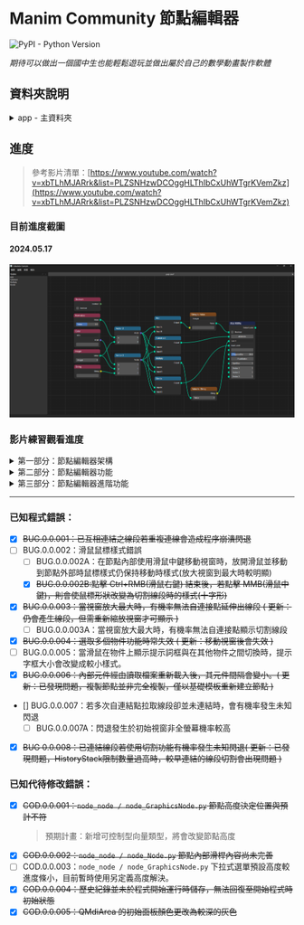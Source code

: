 # Manim Community 節點編輯器
![PyPI - Python Version](https://img.shields.io/pypi/pyversions/Django)

_期待可以做出一個國中生也能輕鬆遊玩並做出屬於自己的數學動畫製作軟體_
## 資料夾說明
<details>
<summary> app - 主資料夾</summary>

* common - 常用設定資料夾
  * color_sheet.py - 獲取顏色列表
  * performance_utils.py - 自製運行測試時間
  * style_sheet.py - 獲取自製樣式表
* components - 小部件樣式資料夾
  * node_checkbox.py , node_comboBox.py , ... -  重新繪製小部件
* config - 基礎設定資料夾
  * debug.py - 控制各檔案開發模式
  * file_path.py - 各路徑獲取
  * icon.py - 圖標路徑
* data - 資料儲存
  * graph.json - 序列化場景資料
* NodeEditor - 節點編輯器主資料夾
  * Edge - 線段資料夾
    * node_Edge.py - 線段基本構造
    * node_GraphicsEdge.py - 線段樣式構造
  * Node - 節點資料夾
    * node_ContentWidget.py - 節點內部小部件樣式
    * node_GraphicsNode.py -節點樣式構造
    * node_Node.py - 節點基本構造
  * Other - 其他資料夾
    * node-Cutline.py - 切除線段
  * Serialization - 序列化資料夾
    * node_Serializable.py - 序列化架構
  * Socket - 連結點資料夾
    * node_Socket.py - 連結點基本構造
    * node_GraphicsSocket.py - 連結點樣式構造
  * nodeEditor_GraphicsView.py - 主畫面控制，含按鍵事件
  * nodeEditor_Scene.py - 節點編輯器畫面
  * nodeEditor_Window.py - 節點編輯器視窗
* resources - 材質包
  * color - 顏色資料夾
  * icons - 圖標資料夾
  * qss - QSS 樣式資料夾
  * screenshot - 螢幕截圖資料夾
* main.py - 主運行程式
</details>

## 進度
> 參考影片清單：[https://www.youtube.com/watch?v=xbTLhMJARrk&list=PLZSNHzwDCOggHLThIbCxUhWTgrKVemZkz](https://www.youtube.com/watch?v=xbTLhMJARrk&list=PLZSNHzwDCOggHLThIbCxUhWTgrKVemZkz)

### 目前進度截圖
#### 2024.05.17
![2024.05.17進度螢幕截圖](nodeeditor/resources/screenshot/20240517.png)

### 影片練習觀看進度
<details>
<summary>第一部分：節點編輯器架構</summary>

* [ ] [Node Editor in Python Tutorial Series: Introduction](https://www.youtube.com/watch?v=xbTLhMJARrk&list=PLZSNHzwDCOggHLThIbCxUhWTgrKVemZkz) (跳過)
* [ ] [Node Editor 00: Prerequisities - How to setup PyCharm](https://www.youtube.com/watch?v=YV1mEYd7nyM&list=PLZSNHzwDCOggHLThIbCxUhWTgrKVemZkz&index=2) (跳過)
* [x] [Node Editor Tutorial 01: How to create View, Scene and Grid Background](https://www.youtube.com/watch?v=YKpInnvaM-M&list=PLZSNHzwDCOggHLThIbCxUhWTgrKVemZkz&index=3)
* [x] [Node Editor Tutorial 02: How to add items to GraphicsView](https://www.youtube.com/watch?v=kvZVwaZ3WZE&list=PLZSNHzwDCOggHLThIbCxUhWTgrKVemZkz&index=4)
* [x] [Node Editor Tutorial 03: How to navigate scene](https://www.youtube.com/watch?v=5IKOIOg76so&list=PLZSNHzwDCOggHLThIbCxUhWTgrKVemZkz&index=5)
* [x] [Node Editor Tutorial 04: Implementing Scene](https://www.youtube.com/watch?v=MO2ptcCyacY&list=PLZSNHzwDCOggHLThIbCxUhWTgrKVemZkz&index=6)
* [x] [Node Editor Tutorial 05: How to implement Node](https://www.youtube.com/watch?v=CW6QQgUk2qI&list=PLZSNHzwDCOggHLThIbCxUhWTgrKVemZkz&index=7)
* [x] [Node Editor Tutorial 06: Implementing Node Content](https://www.youtube.com/watch?v=YaX8ZQnBgcc&list=PLZSNHzwDCOggHLThIbCxUhWTgrKVemZkz&index=8)
* [x] [Node Editor Tutorial 07: How to implement Sockets](https://www.youtube.com/watch?v=Rs5-Se2F3j8&list=PLZSNHzwDCOggHLThIbCxUhWTgrKVemZkz&index=9)
* [x] [Node Editor Tutorial 08: How to implement Edges](https://www.youtube.com/watch?v=Bis2KcGLfI4&list=PLZSNHzwDCOggHLThIbCxUhWTgrKVemZkz&index=10)
* [x] [Node Editor Tutorial 09: Positioning Edges and Debugging](https://www.youtube.com/watch?v=OPFloSj4GdE&list=PLZSNHzwDCOggHLThIbCxUhWTgrKVemZkz&index=11)
* [x] [Node Editor Tutorial 10: Finishing Edges and Socket Variations](https://www.youtube.com/watch?v=AoSKt36k9bk&list=PLZSNHzwDCOggHLThIbCxUhWTgrKVemZkz&index=12)
* [x] [Node Editor Tutorial 11: How to create Dragging Edge](https://www.youtube.com/watch?v=pk4v2xuXlm4&list=PLZSNHzwDCOggHLThIbCxUhWTgrKVemZkz&index=13)
* [x] [Node Editor Tutorial 12: Finishing Dragging Edge](https://www.youtube.com/watch?v=-VYcQojkloE&list=PLZSNHzwDCOggHLThIbCxUhWTgrKVemZkz&index=14)
* [x] [Node Editor Tutorial 13: How to implement Selecting Items](https://www.youtube.com/watch?v=efvvJHHLWxA&list=PLZSNHzwDCOggHLThIbCxUhWTgrKVemZkz&index=15)
* [x] [Node Editor Tutorial 14: Implementing Deleting Items](https://www.youtube.com/watch?v=POiyj0CbUpI&list=PLZSNHzwDCOggHLThIbCxUhWTgrKVemZkz&index=16)
* [x] [Node Editor Tutorial 15: Cutting Edges](https://www.youtube.com/watch?v=kH3s2ALpcLo&list=PLZSNHzwDCOggHLThIbCxUhWTgrKVemZkz&index=17)

</details>
<details>
<summary>第二部分：節點編輯器功能</summary>

* [x] [Node Editor Tutorial 16: Introduction to Serialization](https://www.youtube.com/watch?v=CNyHqmE5KoU&list=PLZSNHzwDCOggHLThIbCxUhWTgrKVemZkz&index=18)
* [x] [Node Editor Tutorial 17: Deserialization - File load](https://www.youtube.com/watch?v=R3Qh_JEnCoQ&list=PLZSNHzwDCOggHLThIbCxUhWTgrKVemZkz&index=19)
* [x] [Node Editor Tutorial 18: Undo & Redo #1 - Introduction](https://www.youtube.com/watch?v=dsgLJWBE_Lg&list=PLZSNHzwDCOggHLThIbCxUhWTgrKVemZkz&index=20)
* [x] [Node Editor Tutorial 19: Undo & Redo #2 - History Stack](https://www.youtube.com/watch?v=cWnrLndefPA&list=PLZSNHzwDCOggHLThIbCxUhWTgrKVemZkz&index=21)
* [x] [Node Editor Tutorial 20: Undo & Redo #3 - History Stamps](https://www.youtube.com/watch?v=ggFhdzPihzU&list=PLZSNHzwDCOggHLThIbCxUhWTgrKVemZkz&index=22)
* [x] [Node Editor Tutorial 21: How to implement Main Window with Menu](https://www.youtube.com/watch?v=1pbGasGZEbo&list=PLZSNHzwDCOggHLThIbCxUhWTgrKVemZkz&index=23)
* [x] [Node Editor Tutorial 22: How to implement Clipboard Operations](https://www.youtube.com/watch?v=ZW93RKjEWLM&list=PLZSNHzwDCOggHLThIbCxUhWTgrKVemZkz&index=24)
* [x] [Node Editor Tutorial 23: How to implement Clipboard Serialization](https://www.youtube.com/watch?v=PdqCogmBeXI&list=PLZSNHzwDCOggHLThIbCxUhWTgrKVemZkz&index=25)
* [x] [Node Editor Tutorial 24: Bugfixing Crashes, Missing Edge](https://www.youtube.com/watch?v=FPP4RcGeQpU&list=PLZSNHzwDCOggHLThIbCxUhWTgrKVemZkz&index=26)
* [x] [Node Editor Tutorial 25: Adding File Has Changed Dialog](https://www.youtube.com/watch?v=hxqDA1UQ03c&list=PLZSNHzwDCOggHLThIbCxUhWTgrKVemZkz&index=27)
* [x] [Node Editor Tutorial 26: Socket with multiple Edges](https://www.youtube.com/watch?v=sKzNjQb3eWA&list=PLZSNHzwDCOggHLThIbCxUhWTgrKVemZkz&index=28)
* [ ] [Node Editor Tutorial 27: How to set up python package with tests and docs](https://www.youtube.com/watch?v=KPfrK8Smwrs&list=PLZSNHzwDCOggHLThIbCxUhWTgrKVemZkz&index=29)
</details>

<details>
<summary>第三部分：節點編輯器進階功能</summary>

* [x] [Node Editor Tutorial 28: Calculator Example Introduction](https://www.youtube.com/watch?v=CQHqzVwXPVo&list=PLZSNHzwDCOggHLThIbCxUhWTgrKVemZkz&index=30)
* [x] [Node Editor Tutorial 29: Refactoring Window, Menu and Actions](https://www.youtube.com/watch?v=esZVsLeQklg&list=PLZSNHzwDCOggHLThIbCxUhWTgrKVemZkz&index=31)
* [x] [Node Editor Tutorial 30: How to create MDI sub-windows](https://www.youtube.com/watch?v=_Nl6lg0MgpI&list=PLZSNHzwDCOggHLThIbCxUhWTgrKVemZkz&index=32)
* [ ] [Node Editor Tutorial 31: Refactoring Styles + Bonus: Dark Skin](https://www.youtube.com/watch?v=NRJmy3ke4bo&list=PLZSNHzwDCOggHLThIbCxUhWTgrKVemZkz&index=33)( 跳過：使用其他方式取代樣式設定 )
* [x] [Node Editor Tutorial 32: Refactoring Open, Save, Save As](https://www.youtube.com/watch?v=w6yX-CV1uNw&list=PLZSNHzwDCOggHLThIbCxUhWTgrKVemZkz&index=34)
* [x] [Node Editor Tutorial 33: Finishing Refactoring Open, Save, Save As](https://www.youtube.com/watch?v=3MldRa5OEpE&list=PLZSNHzwDCOggHLThIbCxUhWTgrKVemZkz&index=35)
* [x] [Node Editor Tutorial 34: Updating Edit Menu](https://www.youtube.com/watch?v=Ajj6wkOdKKk&list=PLZSNHzwDCOggHLThIbCxUhWTgrKVemZkz&index=36)
* [x] [Node Editor Tutorial 35: Item Selection Events](https://www.youtube.com/watch?v=mkl2Xy_hqzQ&list=PLZSNHzwDCOggHLThIbCxUhWTgrKVemZkz&index=37)
* [x] [Node Editor Tutorial 36: Finishing Selection Events](https://www.youtube.com/watch?v=PTZoGVBzbcU&list=PLZSNHzwDCOggHLThIbCxUhWTgrKVemZkz&index=38)
* [x] [Node Editor Tutorial 37: Wrapping up Refactoring](https://www.youtube.com/watch?v=C29ftCo9h50&list=PLZSNHzwDCOggHLThIbCxUhWTgrKVemZkz&index=39)
* [x] [Node Editor Tutorial 38: How to Implement draggable ListWidget with Icons](https://www.youtube.com/watch?v=uVB-AEvlgAU&list=PLZSNHzwDCOggHLThIbCxUhWTgrKVemZkz&index=40)
* [x] [Node Editor Tutorial 39: How to Implement Drag & Drop in PyQt5](https://www.youtube.com/watch?v=CX7ox9v4tpc&list=PLZSNHzwDCOggHLThIbCxUhWTgrKVemZkz&index=41)
* [x] [Node Editor Tutorial 40: Node Editor Tutorial 40: Creating Calculator Node](https://www.youtube.com/watch?v=oKQdOqOUFaM&list=PLZSNHzwDCOggHLThIbCxUhWTgrKVemZkz&index=42)
* [x] [Node Editor Tutorial 41: Node Editor Tutorial 41: Nodes Registration with decorators and Auto-Generation](https://www.youtube.com/watch?v=fgMFbmyRr-M&list=PLZSNHzwDCOggHLThIbCxUhWTgrKVemZkz&index=43)
* [ ] [Node Editor Tutorial 42: ]()
* [ ] [Node Editor Tutorial 43: ]()
* [ ] [Node Editor Tutorial 44: ]()
</details>

---

### 已知程式錯誤：
* [X] ~~BUG.0.0.001：已互相連結之線段若重複連線會造成程序崩潰閃退~~
* [ ] BUG.0.0.002：滑鼠鼠標樣式錯誤
  * [ ] BUG.0.0.002A：在節點內部使用滑鼠中鍵移動視窗時，放開滑鼠並移動到節點外部時鼠標樣式仍保持移動時樣式(放大視窗到最大時較明顯)
  * [X] ~~BUG.0.0.002B:點擊 Ctrl+RMB(滑鼠右鍵) 結束後，若點擊 MMB(滑鼠中鍵)，則會使鼠標形狀改變為切割線段時的樣式(十字形)~~
* [X] ~~BUG.0.0.003：當視窗放大最大時，有機率無法自連接點延伸出線段 ( 更新：仍會產生線段，但需重新縮放視窗才可顯示 )~~
  * [ ] BUG.0.0.003A：當視窗放大最大時，有機率無法自連接點顯示切割線段
* [X] ~~BUG.0.0.004：選取多個物件功能時常失效 ( 更新：移動視窗後會失效 )~~
* [ ] BUG.0.0.005：當滑鼠在物件上顯示提示詞框與在其他物件之間切換時，提示字框大小會改變成較小樣式。
* [X] ~~BUG.0.0.006：內部元件經由讀取檔案重新載入後，其元件間隔會變小。( 更新：已發現問題，複製節點並非完全複製，僅以基礎模板重新建立節點 )~~
* [] BUG.0.0.007：若多次自連結點拉取線段卻並未連結時，會有機率發生未知閃退
  * [ ] BUG.0.0.007A：閃退發生於初始視窗非全螢幕機率較高
* [X] ~~BUG 0.0.008：已連結線段若使用切割功能有機率發生未知閃退( 更新：已發現問題，HistoryStack限制數量過高時，較早連結的線段切割會出現問題 )~~

### 已知代待修改錯誤：
* [x] ~~COD.0.0.001：`node_node / node_GraphicsNode.py` 節點高度決定位置與預計不符~~
  > 預期計畫：新增可控制型向量類型，將會改變節點高度
* [x] ~~COD.0.0.002：`node_node / node_Node.py` 節點內部滑桿內容尚未完善~~
* [ ] COD.0.0.003：`node_node / node_GraphicsNode.py` 下拉式選單預設高度較進度條小，目前暫時使用另定義高度解決。
* [x] ~~COD.0.0.004：歷史紀錄並未於程式開始運行時儲存，無法回復至開始程式時初始狀態~~
* [x] ~~COD.0.0.005：QMdiArea 的初始面板顏色更改為較深的灰色~~